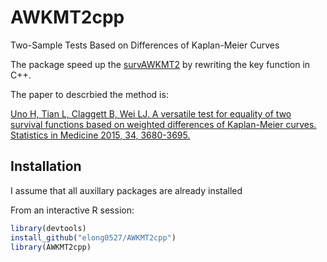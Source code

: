 AWKMT2cpp
=========

Two-Sample Tests Based on Differences of Kaplan-Meier Curves

The package speed up the [survAWKMT2](https://CRAN.R-project.org/package=survAWKMT2) by rewriting the key function in C++. 

The paper to descrbied the method is:

[Uno H, Tian L, Claggett B, Wei LJ. A versatile test for equality of two survival functions based on weighted differences of Kaplan-Meier curves. Statistics in Medicine 2015, 34, 3680-3695.](http://onlinelibrary.wiley.com/doi/10.1002/sim.6591/abstract)

## Installation ##

I assume that all auxillary packages are already installed

From an interactive R session:

```r
library(devtools)
install_github("elong0527/AWKMT2cpp")
library(AWKMT2cpp)
```
